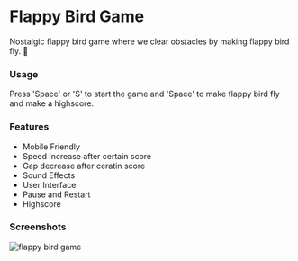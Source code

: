 # Flappy Bird Game

Nostalgic flappy bird game where we clear obstacles by making flappy bird fly. 🐤

### Usage

Press 'Space' or 'S' to start the game and 'Space' to make flappy bird fly and make a highscore.

### Features

- Mobile Friendly
- Speed Increase after certain score
- Gap decrease after ceratin score
- Sound Effects
- User Interface
- Pause and Restart
- Highscore

### Screenshots

<img src="https://i.imgur.com/TRgc0o8.png" alt="flappy bird game" />
